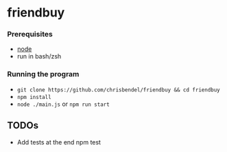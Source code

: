 # friendbuy


### Prerequisites
- [node](https://nodejs.org/en/download/)
- run in bash/zsh

### Running the program
- `git clone https://github.com/chrisbendel/friendbuy && cd friendbuy`
- `npm install`
- `node ./main.js` or `npm run start`

## TODOs
- Add tests at the end npm test
